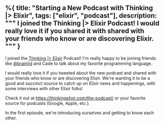 %{
  title: "Starting a New Podcast with Thinking |> Elixir",
  tags: ["elixir", "podcast"],
  description: """
  I joined the Thinking |> Elixir Podcast! I would really love it if you shared
  it with shared with your friends who know or are discovering Elixir.
  """
}
---

I joined the [Thinking |> Elixir] Podcast! I'm really happy to be joining
friends like [@brainlid] and Cade to talk about my favorite programming
language.

I would really love it if you tweeted about the new podcast and shared with your
friends who know or are discovering Elixir. We're wanting it to be a good and
succinct source to catch up on Elixir news and happenings, with some interviews
with other Elixir folks!

Check it out at https://thinkingelixir.com/the-podcast/ or your favorite source
for podcasts (Google, Apple, etc.).

In the first episode, we're introducing ourselves and getting to know each
other.

[Thinking |> Elixir]: https://thinkingelixir.com/the-podcast/
[@brainlid]: https://twitter.com/brainlid
